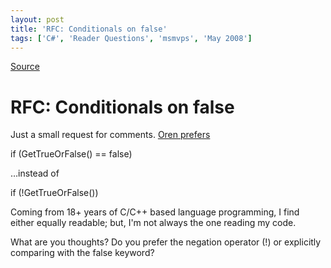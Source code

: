 ```yaml
---
layout: post
title: 'RFC: Conditionals on false'
tags: ['C#', 'Reader Questions', 'msmvps', 'May 2008']
---
```

[Source](http://blogs.msmvps.com/peterritchie/2008/05/11/rfc-conditionals-on-false/ "Permalink to RFC: Conditionals on false")

# RFC: Conditionals on false

Just a small request for comments. [Oren prefers][1]

  

 if (GetTrueOrFalse() == false)

…instead of 

  

 if (!GetTrueOrFalse())

Coming from 18+ years of C/C++ based language programming, I find either equally readable; but, I'm not always the one reading my code.

What are you thoughts? Do you prefer the negation operator (!) or explicitly comparing with the false keyword?

[1]: http://tech.groups.yahoo.com/group/altdotnet/message/6138


